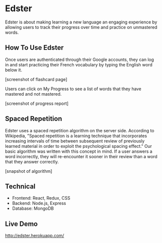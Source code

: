 # Edster

Edster is about making learning a new language an engaging experience by allowing users to track their progress over time and practice on unmastered words. 

## How To Use Edster

Once users are authenticated through their Google accounts, they can log in and start practicing their French vocabulary by typing the English word below it.

[screenshot of flashcard page]

Users can click on My Progress to see a list of words that they have mastered and not mastered. 

[screenshot of progress report]

## Spaced Repetition

Edster uses a spaced repetition algorithm on the server side. According to Wikipedia, "Spaced repetition is a learning technique that incorporates increasing intervals of time between subsequent review of previously learned material in order to exploit the psychological spacing effect." Our basic algorithm was written with this concept in mind. If a user answers a word incorrectly, they will re-encounter it sooner in their review than a word that they answer correctly. 

[snapshot of algorithm]

## Technical 

* Frontend: React, Redux, CSS
* Backend: Node.js, Express
* Database: MongoDB

## Live Demo

http://edster.herokuapp.com/
